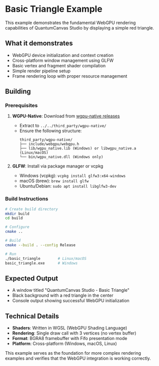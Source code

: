 # Basic Triangle Example

This example demonstrates the fundamental WebGPU rendering capabilities of QuantumCanvas Studio by displaying a simple red triangle.

## What it demonstrates

- WebGPU device initialization and context creation
- Cross-platform window management using GLFW
- Basic vertex and fragment shader compilation
- Simple render pipeline setup
- Frame rendering loop with proper resource management

## Building

### Prerequisites

1. **WGPU-Native**: Download from [wgpu-native releases](https://github.com/gfx-rs/wgpu-native/releases)
   - Extract to `../../third_party/wgpu-native/`
   - Ensure the following structure:
     ```
     third_party/wgpu-native/
     ├── include/webgpu/webgpu.h
     ├── lib/wgpu_native.lib (Windows) or libwgpu_native.a (Linux/macOS)
     └── bin/wgpu_native.dll (Windows only)
     ```

2. **GLFW**: Install via package manager or vcpkg
   - Windows (vcpkg): `vcpkg install glfw3:x64-windows`
   - macOS (brew): `brew install glfw`
   - Ubuntu/Debian: `sudo apt install libglfw3-dev`

### Build Instructions

```bash
# Create build directory
mkdir build
cd build

# Configure
cmake ..

# Build
cmake --build . --config Release

# Run
./basic_triangle        # Linux/macOS
basic_triangle.exe      # Windows
```

## Expected Output

- A window titled "QuantumCanvas Studio - Basic Triangle"
- Black background with a red triangle in the center
- Console output showing successful WebGPU initialization

## Technical Details

- **Shaders**: Written in WGSL (WebGPU Shading Language)
- **Rendering**: Single draw call with 3 vertices (no vertex buffer)
- **Format**: BGRA8 framebuffer with Fifo presentation mode
- **Platform**: Cross-platform (Windows, macOS, Linux)

This example serves as the foundation for more complex rendering examples and verifies that the WebGPU integration is working correctly.